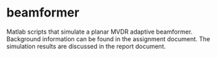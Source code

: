 # beamformer
Matlab scripts that simulate a planar MVDR adaptive beamformer. Background information can be found in the assignment document. The simulation results are discussed in the report document.
